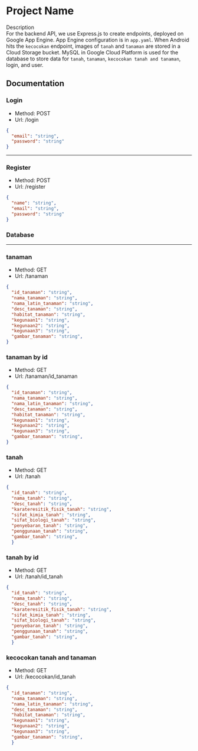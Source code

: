 # Project Name

Description  
For the backend API, we use Express.js to create endpoints, deployed on Google App Engine. App Engine configuration is in `app.yaml`. When Android hits the `kecocokan` endpoint, images of `tanah` and `tanaman` are stored in a Cloud Storage bucket. MySQL in Google Cloud Platform is used for the database to store data for `tanah`, `tanaman`, `kecocokan tanah and tanaman`, login, and user.

## Documentation

### Login
- Method: POST
- Url: /login
```json
{
  "email": "string",
  "password": "string"
}
```
___
### Register
- Method: POST
- Url: /register
```json
{
  "name": "string",
  "email": "string",
  "password": "string"
}
```

### Database
---
### tanaman
- Method: GET
- Url: /tanaman
```json
{
  "id_tanaman": "string",
  "nama_tanaman": "string",
  "nama_latin_tanaman": "string",
  "desc_tanaman": "string",
  "habitat_tanaman": "string",
  "kegunaan1": "string",
  "kegunaan2": "string",
  "kegunaan3": "string",
  "gambar_tanaman": "string",
}
```

### tanaman by id
- Method: GET
- Url: /tanaman/id_tanaman
```json
{
  "id_tanaman": "string",
  "nama_tanaman": "string",
  "nama_latin_tanaman": "string",
  "desc_tanaman": "string",
  "habitat_tanaman": "string",
  "kegunaan1": "string",
  "kegunaan2": "string",
  "kegunaan3": "string",
  "gambar_tanaman": "string",
}
```

### tanah
- Method: GET
- Url: /tanah
```json
{
  "id_tanah": "string",
  "nama_tanah": "string",
  "desc_tanah": "string",
  "karateresitik_fisik_tanah": "string",
  "sifat_kimia_tanah": "string",
  "sifat_biologi_tanah": "string",
  "penyebaran_tanah": "string",
  "penggunaan_tanah": "string",
  "gambar_tanah": "string",
  }
```

### tanah by id
- Method: GET
- Url: /tanah/id_tanah
```json
{
  "id_tanah": "string",
  "nama_tanah": "string",
  "desc_tanah": "string",
  "karateresitik_fisik_tanah": "string",
  "sifat_kimia_tanah": "string",
  "sifat_biologi_tanah": "string",
  "penyebaran_tanah": "string",
  "penggunaan_tanah": "string",
  "gambar_tanah": "string",
  }
```

### kecocokan tanah and tanaman
- Method: GET
- Url: /kecocokan/id_tanah
```json
{
  "id_tanaman": "string",
  "nama_tanaman": "string",
  "nama_latin_tanaman": "string",
  "desc_tanaman": "string",
  "habitat_tanaman": "string",
  "kegunaan1": "string",
  "kegunaan2": "string",
  "kegunaan3": "string",
  "gambar_tanaman": "string",
  }
```
